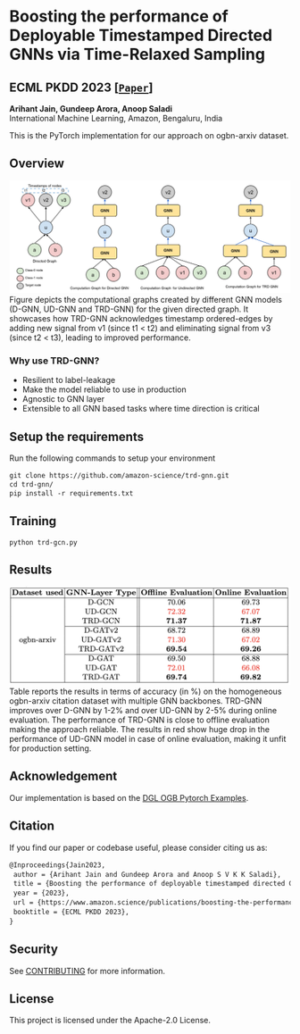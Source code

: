 # Boosting the performance of Deployable Timestamped Directed GNNs via Time-Relaxed Sampling

## ECML PKDD 2023 [[`Paper`](https://www.amazon.science/publications/boosting-the-performance-of-deployable-timestamped-directed-gnns-via-time-relaxed-sampling)] 


**Arihant Jain, Gundeep Arora, Anoop Saladi**\
International Machine Learning, Amazon, Bengaluru, India

This is the PyTorch implementation for our approach on ogbn-arxiv dataset. 

## Overview

![Alt Text](images/time-relax.jpg)
Figure depicts the computational graphs created by different GNN models (D-GNN, UD-GNN and TRD-GNN) for the given directed graph. It showcases how TRD-GNN acknowledges timestamp ordered-edges by adding new signal from v1 (since t1 $<$ t2) and eliminating signal from v3 (since t2 $<$ t3), leading to improved performance.

### Why use TRD-GNN?
- Resilient to label-leakage
- Make the model reliable to use in production
- Agnostic to GNN layer 
- Extensible to all GNN based tasks where time direction is critical

## Setup the requirements
Run the following commands to setup your environment
```
git clone https://github.com/amazon-science/trd-gnn.git
cd trd-gnn/
pip install -r requirements.txt
```

## Training
```
python trd-gcn.py
```

## Results

![Alt Text](images/results.jpg)
Table reports the results in terms of accuracy (in \%) on the homogeneous ogbn-arxiv citation dataset with multiple GNN backbones. TRD-GNN improves over D-GNN by 1-2\% and over UD-GNN by 2-5\% during online evaluation. The performance of TRD-GNN is close to offline evaluation making the approach reliable. The results in red show huge drop in the performance of UD-GNN model in case of online evaluation, making it unfit for production setting.


## Acknowledgement
Our implementation is based on the [DGL OGB Pytorch Examples](https://github.com/dmlc/dgl/tree/master/examples/pytorch/ogb/ogbn-arxiv).

## Citation
If you find our paper or codebase useful, please consider citing us as:
```latex
@Inproceedings{Jain2023,
 author = {Arihant Jain and Gundeep Arora and Anoop S V K K Saladi},
 title = {Boosting the performance of deployable timestamped directed GNNs via time-relaxed sampling},
 year = {2023},
 url = {https://www.amazon.science/publications/boosting-the-performance-of-deployable-timestamped-directed-gnns-via-time-relaxed-sampling},
 booktitle = {ECML PKDD 2023},
}
```

## Security

See [CONTRIBUTING](CONTRIBUTING.md#security-issue-notifications) for more information.

## License

This project is licensed under the Apache-2.0 License.